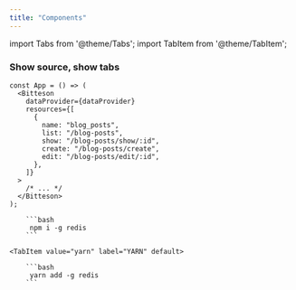 ```yaml
---
title: "Components"
---
```



import Tabs from '@theme/Tabs';
import TabItem from '@theme/TabItem';

### Show source, show tabs
```tsx title="<file />icons/hello"
const App = () => (
  <Bitteson
    dataProvider={dataProvider}
    resources={[
      {
        name: "blog_posts",
        list: "/blog-posts",
        show: "/blog-posts/show/:id",
        create: "/blog-posts/create",
        edit: "/blog-posts/edit/:id",
      },
    ]}
  >
    /* ... */
  </Bitteson>
);
```



<Tabs>
  <TabItem value="npm" label="NPM" default>

		```bash
		 npm i -g redis
		```
  </TabItem>

	<TabItem value="yarn" label="YARN" default>

		```bash
		 yarn add -g redis
		```
  </TabItem>
</Tabs>
